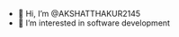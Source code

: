 - 👋 Hi, I’m @AKSHATTHAKUR2145
- 👀 I’m interested in software development

<!---
AKSHATTHAKUR2145/AKSHATTHAKUR2145 is a ✨ special ✨ repository because its `README.md` (this file) appears on your GitHub profile.
You can click the Preview link to take a look at your changes.
--->
